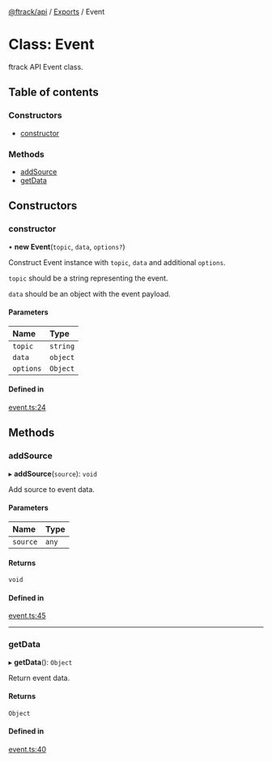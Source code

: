 [@ftrack/api](../README.md) / [Exports](../modules.md) / Event

# Class: Event

ftrack API Event class.

## Table of contents

### Constructors

- [constructor](Event.md#constructor)

### Methods

- [addSource](Event.md#addsource)
- [getData](Event.md#getdata)

## Constructors

### <a id="constructor" name="constructor"></a> constructor

• **new Event**(`topic`, `data`, `options?`)

Construct Event instance with `topic`, `data` and additional `options`.

`topic` should be a string representing the event.

`data` should be an object with the event payload.

#### Parameters

| Name      | Type     |
| :-------- | :------- |
| `topic`   | `string` |
| `data`    | `object` |
| `options` | `Object` |

#### Defined in

[event.ts:24](https://github.com/ftrackhq/ftrack-javascript/blob/91f099c/source/event.ts#L24)

## Methods

### <a id="addsource" name="addsource"></a> addSource

▸ **addSource**(`source`): `void`

Add source to event data.

#### Parameters

| Name     | Type  |
| :------- | :---- |
| `source` | `any` |

#### Returns

`void`

#### Defined in

[event.ts:45](https://github.com/ftrackhq/ftrack-javascript/blob/91f099c/source/event.ts#L45)

---

### <a id="getdata" name="getdata"></a> getData

▸ **getData**(): `Object`

Return event data.

#### Returns

`Object`

#### Defined in

[event.ts:40](https://github.com/ftrackhq/ftrack-javascript/blob/91f099c/source/event.ts#L40)
